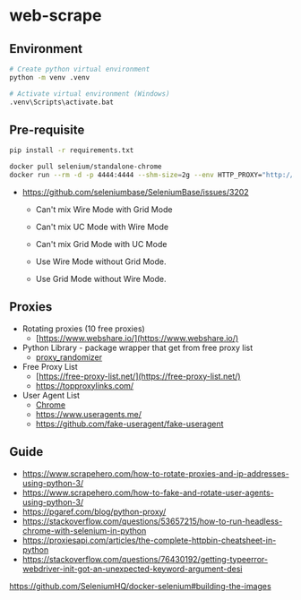 # web-scrape

## Environment
```sh
# Create python virtual environment
python -m venv .venv

# Activate virtual environment (Windows)
.venv\Scripts\activate.bat
```

## Pre-requisite
```sh
pip install -r requirements.txt

docker pull selenium/standalone-chrome
docker run --rm -d -p 4444:4444 --shm-size=2g --env HTTP_PROXY="http://ksafhlba-rotate:ovf9p2blgo9b@p.webshare.io:80" selenium/standalone-chrome


```
- https://github.com/seleniumbase/SeleniumBase/issues/3202
    - Can't mix Wire Mode with Grid Mode
    - Can't mix UC Mode with Wire Mode
    - Can't mix Grid Mode with UC Mode
    
    - Use Wire Mode without Grid Mode.
    - Use Grid Mode without Wire Mode.

## Proxies
- Rotating proxies (10 free proxies)
    - [https://www.webshare.io/](https://www.webshare.io/)
- Python Library - package wrapper that get from free proxy list
    - [proxy_randomizer](https://github.com/Esequiel378/proxy_randomizer/tree/master)
- Free Proxy List
    - [https://free-proxy-list.net/](https://free-proxy-list.net/)
    - https://topproxylinks.com/
- User Agent List
    - [Chrome](https://explore.whatismybrowser.com/useragents/explore/software_name/chrome/)
    - https://www.useragents.me/
    - https://github.com/fake-useragent/fake-useragent

## Guide
- https://www.scrapehero.com/how-to-rotate-proxies-and-ip-addresses-using-python-3/
- https://www.scrapehero.com/how-to-fake-and-rotate-user-agents-using-python-3/
- https://pgaref.com/blog/python-proxy/
- https://stackoverflow.com/questions/53657215/how-to-run-headless-chrome-with-selenium-in-python
- https://proxiesapi.com/articles/the-complete-httpbin-cheatsheet-in-python
- https://stackoverflow.com/questions/76430192/getting-typeerror-webdriver-init-got-an-unexpected-keyword-argument-desi

https://github.com/SeleniumHQ/docker-selenium#building-the-images